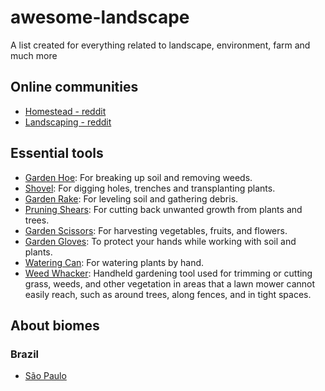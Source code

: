 # awesome-landscape

A list created for everything related to landscape, environment, farm and much more

## Online communities

- [Homestead - reddit](https://www.reddit.com/r/homestead/)
- [Landscaping - reddit](https://www.reddit.com/r/landscaping/)

## Essential tools

- [Garden Hoe](https://http2.mlstatic.com/D_NQ_NP_2X_747259-MLB53601602031_022023-F.webp):
For breaking up soil and removing weeds.
- [Shovel](https://http2.mlstatic.com/D_NQ_NP_2X_889924-MLB49718441366_042022-F.webp):
For digging holes, trenches and transplanting plants.
- [Garden Rake](https://http2.mlstatic.com/D_NQ_NP_2X_669233-MLB44008340311_112020-F.webp):
For leveling soil and gathering debris.
- [Pruning Shears](https://http2.mlstatic.com/D_NQ_NP_853376-MLB41847298066_052020-O.webp):
For cutting back unwanted growth from plants and trees.
- [Garden Scissors](https://http2.mlstatic.com/D_NQ_NP_2X_615927-MLB31207740313_062019-F.webp):
For harvesting vegetables, fruits, and flowers.
- [Garden Gloves](https://http2.mlstatic.com/D_NQ_NP_2X_941818-MLB50210644777_062022-F.webp):
To protect your hands while working with soil and plants.
- [Watering Can](https://http2.mlstatic.com/D_NQ_NP_933192-MLB48285588455_112021-W.webp):
For watering plants by hand.
- [Weed Whacker](https://http2.mlstatic.com/D_NQ_NP_945673-MLA42952677615_072020-O.webp):
Handheld gardening tool used for trimming or cutting grass, weeds, and other
vegetation in areas that a lawn mower cannot easily reach, such as around trees,
along fences, and in tight spaces.

## About biomes

### Brazil

- [São Paulo](./biomes/brazil/sao_paulo.md)
